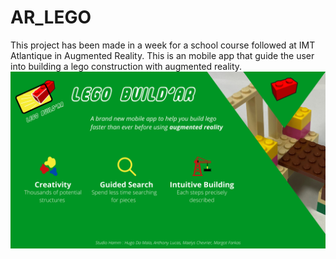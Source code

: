 # AR_LEGO
This project has been made in a week for a school course followed at IMT Atlantique in Augmented Reality.
This is an mobile app that guide the user into building a lego construction with augmented reality.
![alt text](https://github.com/Kabourlix/AR_LEGO/blob/main/Affiche%20Lego-3.png)
